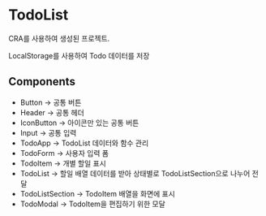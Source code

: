 # TodoList

CRA를 사용하여 생성된 프로젝트.

LocalStorage를 사용하여 Todo 데이터를 저장

## Components

- Button -> 공통 버튼
- Header -> 공통 헤더
- IconButton -> 아이콘만 있는 공통 버튼
- Input -> 공통 입력
- TodoApp -> TodoList 데이터와 함수 관리
- TodoForm -> 사용자 입력 폼
- TodoItem ->  개별 할일 표시
- TodoList -> 할일 배열 데이터를 받아 상태별로 TodoListSection으로 나누어 전달
- TodoListSection -> TodoItem 배열을 화면에 표시
- TodoModal -> TodoItem을 편집하기 위한 모달
